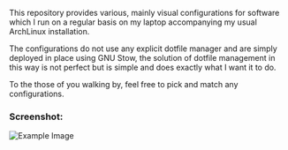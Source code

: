 This repository provides various, mainly visual configurations for software which I run on a regular basis on my laptop accompanying my usual ArchLinux installation. 

The configurations do not use any explicit dotfile manager and are simply deployed in place using GNU Stow, the solution of dotfile management in this way is not perfect but is simple and does exactly what I want it to do.

To the those of you walking by, feel free to pick and match any configurations.

### Screenshot:
![Example Image](https://raw.githubusercontent.com/sewer56lol/Configuration-Dotfiles/master/example.png)
